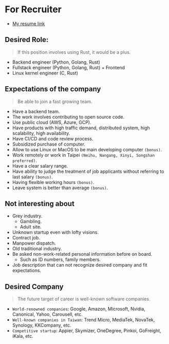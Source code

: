 # For Recruiter

* [My resume link](https://docs.google.com/document/d/1K4j3Dh8L4-QRS11P3B_7Wf8TJLGCUCPN4VEQyjbEzbU/edit)

## Desired Role:
> If this position involves using Rust, it would be a plus.
* Backend engineer (Python, Golang, Rust)
* Fullstack engineer (Python, Golang, Rust) + Frontend
* Linux kernel engineer (C, Rust)

## Expectations of the company
> Be able to join a fast growing team.
* Have a backend team.
* The work involves contributing to open source code.
* Use public cloud (AWS, Azure, GCP).
* Have products with high traffic demand, distributed system, high scalability, high availability.
* Have CI/CD and code review process.
* Subsidized purchase of computer.
* Allow to use Linux or MacOS to be main developing computer `(bonus)`.
* Work remotely or work in Taipei `(Neihu, Nangang, Xinyi, Songshan preferred)`.
* Have a clear salary range.
* Have ability to judge the treatment of job applicants without referring to last salary `(bonus)`.
* Having flexible working hours `(bonus)`.
* Leave system is better than average `(bonus)`.

## Not interesting about
* Grey industry.
    * Gambling.
    * Adult site.
* Unknown startup even with lofty visions.
* Contract job.
* Manpower dispatch.
* Old traditional industry.
* Be asked non-work-related personal information before on board.
    * Such as ID numbers, family members.
* Job description that can not recognize desired company and fit expectations.

## Desired Company
> The future target of career is well-known software companies.
* `World-renowned companies`: Google, Amazon, Microsoft, Nvidia, Canonical, Yahoo, Carousell, etc.
* `Well-known companies in Taiwan`: Trend Micro, MediaTek, NovaTek, Synology, KKCompany, etc.
* `Competitive startup`: Appier, Skymizer, OneDegree, Pinkoi, GoFreight, iKala, etc.